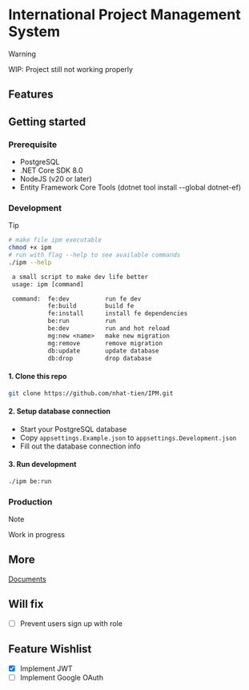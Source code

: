 # International Project Management System

> [!WARNING]
> WIP: Project still not working properly

## Features

## Getting started
### Prerequisite
- PostgreSQL
- .NET Core SDK 8.0
- NodeJS (v20 or later)
- Entity Framework Core Tools (dotnet tool install --global dotnet-ef) 

### Development 
> [!tip]
> ```bash
> # make file ipm executable
> chmod +x ipm
> # run with flag --help to see available commands
> ./ipm --help
> ```
> ```txt
>  a small script to make dev life better
>  usage: ipm [command]
>
>  command:  fe:dev          run fe dev
>            fe:build        build fe
>            fe:install      install fe dependencies
>            be:run          run
>            be:dev          run and hot reload
>            mg:new <name>   make new migration
>            mg:remove       remove migration
>            db:update       update database
>            db:drop         drop database
> ```

#### 1. Clone this repo 
```bash
git clone https://github.com/nhat-tien/IPM.git
```
#### 2. Setup database connection
- Start your PostgreSQL database
- Copy `appsettings.Example.json` to `appsettings.Development.json`
- Fill out the database connection info

#### 3. Run development 
```bash
./ipm be:run
```

### Production 
> [!NOTE]  
> Work in progress

## More
[Documents](/docs/README.md)

## Will fix
- [ ] Prevent users sign up with role

## Feature Wishlist
- [x] Implement JWT
- [ ] Implement Google OAuth
